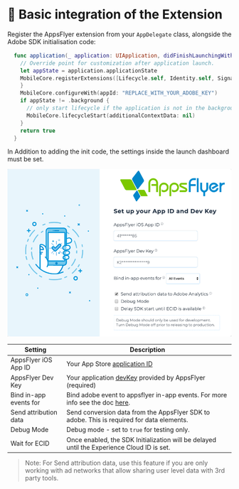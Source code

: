# 🚀 Basic integration of the Extension

Register the AppsFlyer extension from your `AppDelegate` class, alongside the Adobe SDK initialisation code:
```swift
  func application(_ application: UIApplication, didFinishLaunchingWithOptions launchOptions: [UIApplication.LaunchOptionsKey: Any]?) -> Bool {
    // Override point for customization after application launch.
    let appState = application.applicationState
    MobileCore.registerExtensions([Lifecycle.self, Identity.self, Signal.self,Analytics.self,  AEPMobileServices.self, AppsFlyerAdobeExtension.self]) {
    }
    MobileCore.configureWith(appId: "REPLACE_WITH_YOUR_ADOBE_KEY")
    if appState != .background {
      // only start lifecycle if the application is not in the background
      MobileCore.lifecycleStart(additionalContextData: nil)
    }
    return true
  }
```

In Addition to adding the init code, the settings inside the launch dashboard must be set.

<img src="../gitresources/LaunchAFInitNew.png" width="550" >

| Setting  | Description   |
| -------- | ------------- |
| AppsFlyer iOS App ID      | Your App Store [application ID](https://support.appsflyer.com/hc/en-us/articles/207377436-Adding-a-new-app#available-in-the-app-store-google-play-store-windows-phone-store)  |
| AppsFlyer Dev Key   | Your application [devKey](https://support.appsflyer.com/hc/en-us/articles/211719806-Global-app-settings-#sdk-dev-key) provided by AppsFlyer (required)  |
| Bind in-app events for    | Bind adobe event to appsflyer in-app events. For more info see the doc [here](/Docs/InAppEvents.md). |
| Send attribution data    | Send conversion data from the AppsFlyer SDK to adobe. This is required for data elements. |
| Debug Mode    | Debug mode - set to `true` for testing only.  |
| Wait for ECID   | Once enabled, the SDK Initialization will be delayed until the Experience Cloud ID is set.  |

> Note: For Send attribution data, use this feature if you are only working with ad networks that allow sharing user level data with 3rd party tools.
